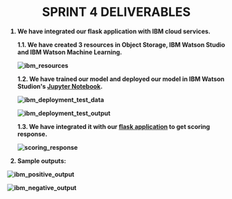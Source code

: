 <p>
  <h1 align="center"><b>SPRINT 4 DELIVERABLES</h1>
</p>

1. We have integrated our flask application with IBM cloud services. 

    1.1. We have created 3 resources in Object Storage, IBM Watson Studio and IBM Watson Machine Learning.
    
    ![ibm_resources](https://user-images.githubusercontent.com/64459672/201297285-7e3196d9-36c0-4614-aaab-2d307f6ac3f3.png)

    
    1.2. We have trained our model and deployed our model in IBM Watson Studion's [Jupyter Notebook](https://github.com/IBM-EPBL/IBM-Project-14297-1659548839/blob/main/project%20development/sprint%204/Phishing_Website_Detection_IBM.ipynb).
    
    ![ibm_deployment_test_data](https://user-images.githubusercontent.com/64459672/201297403-c85ade01-765e-41aa-8374-d20cc3357de6.png)
    
    ![ibm_deployment_test_output](https://user-images.githubusercontent.com/64459672/201297420-eab0e2ad-4bc0-4d8c-b488-11bbd0939e72.png)

    1.3. We have integrated it with our [flask application](https://github.com/IBM-EPBL/IBM-Project-14297-1659548839/blob/main/project%20development/sprint%204/app.py) to get scoring response.
    
    ![scoring_response](https://user-images.githubusercontent.com/64459672/201297320-f5150df0-0eb1-4527-98ee-e8012a6be85e.png)

    
2. Sample outputs:

![ibm_positive_output](https://user-images.githubusercontent.com/64459672/201297479-2a5f85c9-96c4-4b15-81dd-3da391813527.png)

![ibm_negative_output](https://user-images.githubusercontent.com/64459672/201297516-3e5ac5ba-5bb3-40ae-8df1-45e7e01899c5.png)
